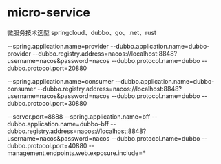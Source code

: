 # micro-service
微服务技术选型 springcloud、dubbo、go、.net、rust


--spring.application.name=provider
--dubbo.application.name=dubbo-provider
--dubbo.registry.address=nacos://localhost:8848?username=nacos&password=nacos
--dubbo.protocol.name=dubbo
--dubbo.protocol.port=20880

--spring.application.name=consumer
--dubbo.application.name=dubbo-consumer
--dubbo.registry.address=nacos://localhost:8848?username=nacos&password=nacos
--dubbo.protocol.name=dubbo
--dubbo.protocol.port=30880

--server.port=8888
--spring.application.name=bff
--dubbo.application.name=dubbo-bff
--dubbo.registry.address=nacos://localhost:8848?username=nacos&password=nacos
--dubbo.protocol.name=dubbo
--dubbo.protocol.port=40880
--management.endpoints.web.exposure.include=*
